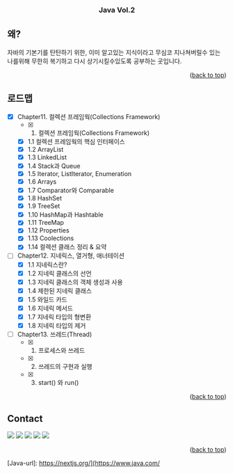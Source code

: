 <a id="readme-top"></a>

<br />
<div align="center">
  <h3 align="center">Java Vol.2</h3>
  <p align="center">
</div>

## 왜?

자바의 기본기를 탄탄하기 위한, 이미 알고있는 지식이라고 무심코 지나쳐버릴수 있는 나를위해 무한히 복기하고 다시 상기시킬수있도록 공부하는 곳입니다.

<p align="right">(<a href="#readme-top">back to top</a>)</p>

## 로드맵

- [x] Chapter11. 컬렉션 프레임웍(Collections Framework)
    - [x] 1. 컬렉션 프레임웍(Collections Framework)
    - [x] 1.1 컬렉션 프레임웍의 핵심 인터페이스
    - [x] 1.2 ArrayList
    - [x] 1.3 LinkedList
    - [x] 1.4 Stack과 Queue
    - [x] 1.5 Iterator, ListIterator, Enumeration
    - [x] 1.6 Arrays
    - [x] 1.7 Comparator와 Comparable
    - [x] 1.8 HashSet
    - [x] 1.9 TreeSet
    - [x] 1.10 HashMap과 Hashtable
    - [x] 1.11 TreeMap
    - [x] 1.12 Properties
    - [x] 1.13 Coolections
    - [x] 1.14 컬렉션 클래스 정리 & 요약
- [ ] Chapter12. 지네릭스, 열거형, 애너테이션
    - [x] 1.1 지네릭스란?
    - [x] 1.2 지네릭 클래스의 선언
    - [x] 1.3 지네릭 클래스의 객체 생성과 사용
    - [x] 1.4 제한된 지네릭 클래스
    - [x] 1.5 와일드 카드
    - [x] 1.6 지네릭 메서드
    - [x] 1.7 지네릭 타입의 형변환
    - [x] 1.8 지네릭 타입의 제거
- [ ] Chapter13. 쓰레드(Thread)
    - [x] 1. 프로세스와 쓰레드
    - [x] 2. 쓰레드의 구현과 실행
    - [x] 3. start() 와 run()

<p align="right">(<a href="#readme-top">back to top</a>)</p>

## Contact
<a href="https://github.com/kjw-school/java-standard-vol-1"><img src="https://img.shields.io/badge/Vol.1-FFFFFF?style=flat-square&logo=GitHub&logoColor=181717"/></a>
<a href="rohawell@daum.net"><img src="https://img.shields.io/badge/Email-FFFFFF?style=flat-square&logo=Mail.Ru&logoColor=20C997"/></a>
<a href="wjddn312@gmail.com"><img src="https://img.shields.io/badge/Gmail-FFFFFF?style=flat-square&logo=Gmail&logoColor=E60012"/></a>
<a href="https://velog.io/@kjw1995/posts"><img src="https://img.shields.io/badge/Velog-FFFFFF?style=flat-square&logo=Velog&logoColor=20C997"/></a>
<a href="https://www.notion.so/Introduce-16d84523c0398055805fcd4d4d5aecb5"><img src="https://img.shields.io/badge/Notion-FFFFFF?style=flat-square&logo=Notion&logoColor=000000"/></a>
<p align="right">(<a href="#readme-top">back to top</a>)</p>

[Java]: https://img.shields.io/badge/java-000000?style=for-the-badge&logo=java&logoColor=white
[Java-url]: https://nextjs.org/](https://www.java.com/

